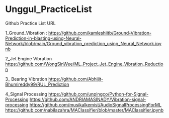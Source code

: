 # Unggul_PracticeList
Github Practice List URL

1_Ground_Vibration :
https://github.com/kamleshiitb/Ground-Vibration-Prediction-in-blasting-using-Neural-Network/blob/main/Ground_vibration_prediction_using_Neural_Network.ipynb

2_Jet Engine Vibration
https://github.com/WongSinWee/ML_Project_Jet_Engine_Vibration_Reduction

3_ Bearing Vibration
https://github.com/Abhijit-Bhumireddy99/RUL_Prediction

4_Signal Processing
https://github.com/unpingco/Python-for-Signal-Processing
https://github.com/ANDRIAMASINADY/Vibration-signal-processing
https://github.com/musikalkemist/AudioSignalProcessingForML
https://github.com/nabilazahra/MAClassifier/blob/master/MAClassifier.ipynb
